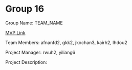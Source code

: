 # Group 16
Group Name: TEAM_NAME

[MVP Link](http://cs196.cs.illinois.edu)

Team Members: afnanfd2, gkk2, jkochan3, kairh2, lhdou2

Project Manager: rwuh2, yiliang6

Project Description: 
